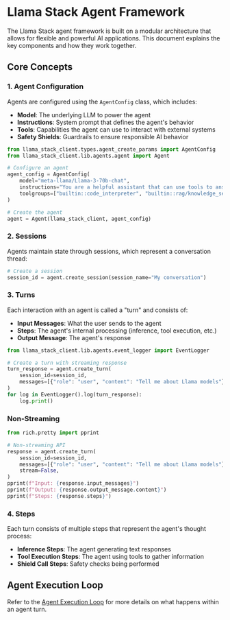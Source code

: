 # Llama Stack Agent Framework

The Llama Stack agent framework is built on a modular architecture that allows for flexible and powerful AI applications. This document explains the key components and how they work together.

## Core Concepts

### 1. Agent Configuration

Agents are configured using the `AgentConfig` class, which includes:

- **Model**: The underlying LLM to power the agent
- **Instructions**: System prompt that defines the agent's behavior
- **Tools**: Capabilities the agent can use to interact with external systems
- **Safety Shields**: Guardrails to ensure responsible AI behavior

```python
from llama_stack_client.types.agent_create_params import AgentConfig
from llama_stack_client.lib.agents.agent import Agent

# Configure an agent
agent_config = AgentConfig(
    model="meta-llama/Llama-3-70b-chat",
    instructions="You are a helpful assistant that can use tools to answer questions.",
    toolgroups=["builtin::code_interpreter", "builtin::rag/knowledge_search"],
)

# Create the agent
agent = Agent(llama_stack_client, agent_config)
```

### 2. Sessions

Agents maintain state through sessions, which represent a conversation thread:

```python
# Create a session
session_id = agent.create_session(session_name="My conversation")
```

### 3. Turns

Each interaction with an agent is called a "turn" and consists of:

- **Input Messages**: What the user sends to the agent
- **Steps**: The agent's internal processing (inference, tool execution, etc.)
- **Output Message**: The agent's response

```python
from llama_stack_client.lib.agents.event_logger import EventLogger

# Create a turn with streaming response
turn_response = agent.create_turn(
    session_id=session_id,
    messages=[{"role": "user", "content": "Tell me about Llama models"}],
)
for log in EventLogger().log(turn_response):
    log.print()
```
###  Non-Streaming



```python
from rich.pretty import pprint

# Non-streaming API
response = agent.create_turn(
    session_id=session_id,
    messages=[{"role": "user", "content": "Tell me about Llama models"}],
    stream=False,
)
pprint(f"Input: {response.input_messages}")
pprint(f"Output: {response.output_message.content}")
pprint(f"Steps: {response.steps}")
```

### 4. Steps

Each turn consists of multiple steps that represent the agent's thought process:

- **Inference Steps**: The agent generating text responses
- **Tool Execution Steps**: The agent using tools to gather information
- **Shield Call Steps**: Safety checks being performed

## Agent Execution Loop


Refer to the [Agent Execution Loop](agent_execution_loop) for more details on what happens within an agent turn.
